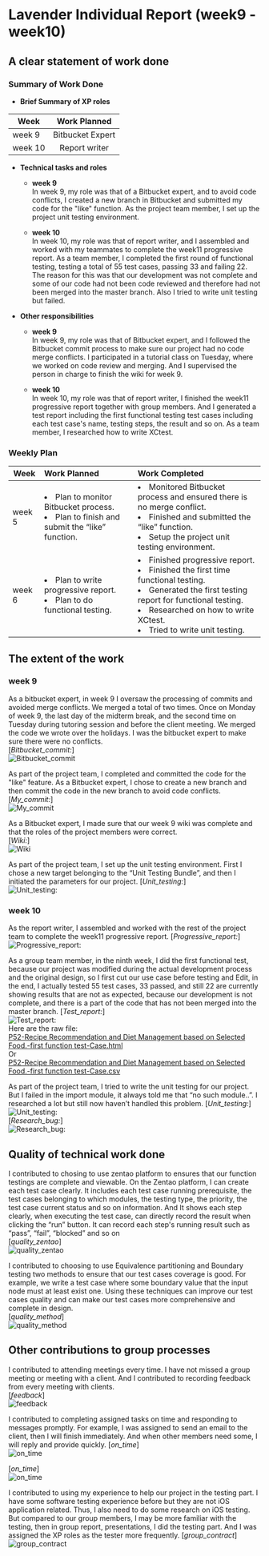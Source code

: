 # Lavender Individual Report (week9 - week10)

## A clear statement of work done

### Summary of Work Done 
- **Brief Summary of XP roles**  

| Week | Work Planned |
|----------|:-------------:|
| week 9 | Bitbucket Expert |
| week 10 | Report writer |

- **Technical tasks and roles**  
    - **week 9**   
        In week 9, my role was that of a Bitbucket expert, and to avoid code conflicts, I created a new branch in Bitbucket and submitted my code for the "like" function. As the project team member, I set up the project unit testing environment.

    - **week 10**  
        In week 10, my role was that of report writer, and I assembled and worked with my teammates to complete the week11 progressive report. As a team member, I completed the first round of functional testing, testing a total of 55 test cases, passing 33 and failing 22. The reason for this was that our development was not complete and some of our code had not been code reviewed and therefore had not been merged into the master branch. Also I tried to write unit testing but failed.

- **Other responsibilities**
    - **week 9**  
        In week 9, my role was that of Bitbucket expert, and I followed the Bitbucket commit process to make sure our project had no code merge conflicts. I participated in a tutorial class on Tuesday, where we worked on code review and merging. And I supervised the person in charge to finish the wiki for week 9.

    - **week 10**   
        In week 10, my role was that of report writer, I finished the week11 progressive report together with group members. And I generated a test report including the first functional testing test cases including each test case's name, testing steps, the result and so on. As a team member, I researched how to write XCtest.

### Weekly Plan
| Week | Work Planned | Work Completed |
|----------|:-------------|:------|
| week 5 | <li> Plan to monitor Bitbucket process. <li> Plan to finish and submit the “like” function. | <li> Monitored Bitbucket process and ensured there is no merge conflict. <li> Finished and submitted the “like” function. <li> Setup the project unit testing environment.|
| week 6 | <li> Plan to write progressive report. <li> Plan to do functional testing. | <li> Finished progressive report. <li> Finished the first time functional testing. <li> Generated the first testing report for functional testing. <li> Researched on how to write XCtest. <li> Tried to write unit testing. |

## The extent of the work
### week 9
As a bitbucket expert, in week 9 I oversaw the processing of commits and avoided merge conflicts. We merged a total of two times. Once on Monday of week 9, the last day of the midterm break, and the second time on Tuesday during tutoring session and before the client meeting. We merged the code we wrote over the holidays. I was the bitbucket expert to make sure there were no conflicts.  
[*Bitbucket_commit:*]   
![Bitbucket_commit](./week9/commit.png)  

As part of the project team, I completed and committed the code for the "like" feature. As a Bitbucket expert, I chose to create a new branch and then commit the code in the new branch to avoid code conflicts.  
[*My_commit:*]   
![My_commit](./week9/like.png)  

As a Bitbucket expert, I made sure that our week 9 wiki was complete and that the roles of the project members were correct.  
[*Wiki:*]   
![Wiki](./week9/wiki.png)  

As part of the project team, I set up the unit testing environment. First I chose a new target belonging to the “Unit Testing Bundle”, and then I initiated the parameters for our project.
[*Unit_testing:*]   
![Unit_testing:](./week9/unit_testing.png)  

### week 10
As the report writer, I assembled and worked with the rest of the project team to complete the week11 progressive report.
[*Progressive_report:*]   
![Progressive_report:](./week10/progressive.png)  

As a group team member, in the ninth week, I did the first functional test, because our project was modified during the actual development process and the original design, so I first cut our use case before testing and Edit, in the end, I actually tested 55 test cases, 33 passed, and still 22 are currently showing results that are not as expected, because our development is not complete, and there is a part of the code that has not been merged into the master branch.
[*Test_report:*]   
![Test_report:](./week10/test.png)  
Here are the raw file:  
[P52-Recipe Recommendation and Diet Management based on Selected Food.-first function test-Case.html](./week10/P52-Recipe%20Recommendation%20and%20Diet%20Management%20based%20on%20Selected%20Food.-first%20function%20test-Case.html)  
Or  
[P52-Recipe Recommendation and Diet Management based on Selected Food.-first function test-Case.csv](./week10/test.csv)  

As part of the project team, I tried to write the unit testing for our project. But I failed in the import module, it always told me that “no such module..”. I researched a lot but still now haven’t handled this problem. 
[*Unit_testing:*]   
![Unit_testing:](./week10/unit_testing.png)  
[*Research_bug:*]   
![Research_bug:](./week10/no_module.png)  

## Quality of technical work done
I contributed to chosing to use zentao platform to ensures that our function testings are complete and viewable. On the Zentao platform, I can create each test case clearly. It includes each test case running prerequisite, the test cases belonging to which modules, the testing type, the priority, the test case current status and so on information. And It shows each step clearly, when executing the test case, can directly record the result when clicking the “run” button. It can record each step's running result such as “pass”, “fail”, “blocked” and so on    
[*quality_zentao*]    
![quality_zentao](./other/quality_zentao.png)

I contributed to choosing to use Equivalence partitioning and Boundary testing two methods to ensure that our test cases coverage is good. For example, we write a test case where some boundary value that the input node must at least exist one. Using these techniques can improve our test cases quality and can make our test cases more comprehensive and complete in design.  
[*quality_method*]    
![quality_method](./other/quality_method.png)

## Other contributions to group processes
I contributed to attending meetings every time. I have not missed a group meeting or meeting with a client. And I contributed to recording feedback from every meeting with clients.   
[*feedback*]    
![feedback](./other/feedback.png)

I contributed to completing assigned tasks on time and responding to messages promptly. For example, I was assigned to send an email to the client, then I will finish immediately. And when other members need some, I will reply and provide quickly.
[*on_time*]    
![on_time](./other/ontime_assigned.png)

[*on_time*]    
![on_time](./other/ontime_finished.png)

I contributed to using my experience to help our project in the testing part. I have some software testing experience before but they are not iOS application related. Thus, I also need to do some research on iOS testing. But compared to our group members, I may be more familiar with the testing, then in group report, presentations, I did the testing part. And I was assigned the XP roles as the tester more frequently. 
[*group_contract*]    
![group_contract](./other/contract.png)


